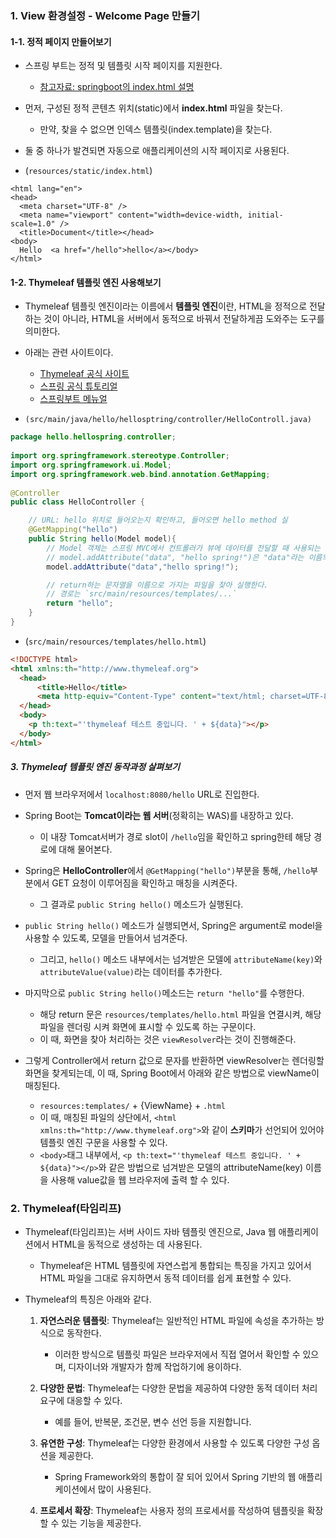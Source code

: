 ### 1. View 환경설정 - Welcome Page 만들기

#### 1-1. 정적 페이지 만들어보기

- 스프링 부트는 정적 및 템플릿 시작 페이지를 지원한다.  
	- [참고자료: springboot의 index.html 설명](https://docs.spring.io/spring-boot/docs/current/reference/html/web.html#web)  

- 먼저, 구성된 정적 콘텐츠 위치(static)에서 **index.html** 파일을 찾는다. 
	- 만약, 찾을 수 없으면 인덱스 템플릿(index.template)을 찾는다.  

- 둘 중 하나가 발견되면 자동으로 애플리케이션의 시작 페이지로 사용된다.  

- (`resources/static/index.html`)
```    
<html lang="en">  
<head>  
  <meta charset="UTF-8" />  
  <meta name="viewport" content="width=device-width, initial-scale=1.0" />  
  <title>Document</title></head>  
<body>  
  Hello  <a href="/hello">hello</a></body>  
</html>  
```


#### 1-2. Thymeleaf 템플릿 엔진 사용해보기

- Thymeleaf 템플릿 엔진이라는 이름에서 **템플릿 엔진**이란, HTML을 정적으로 전달하는 것이 아니라, HTML을 서버에서 동적으로 바꿔서 전달하게끔 도와주는 도구를 의미한다.

- 아래는 관련 사이트이다.
	- [Thymeleaf 공식 사이트](https://www.thymeleaf.org/)  
	- [스프링 공식 튜토리얼](https://spring.io/guides/gs/serving-web-content/)  
	- [스프링부트 메뉴얼](https://docs.spring.io/spring-boot/docs/2.3.1.RELEASE/reference/html/spring-boot-features.html#boot-features-spring-mvc-template-engines )

- `(src/main/java/hello/hellosptring/controller/HelloControll.java)`
```java
package hello.hellospring.controller;  
  
import org.springframework.stereotype.Controller;  
import org.springframework.ui.Model;  
import org.springframework.web.bind.annotation.GetMapping;  
   
@Controller  
public class HelloController {  

	// URL: hello 위치로 들어오는지 확인하고, 들어오면 hello method 실
    @GetMapping("hello")    
    public String hello(Model model){
		// Model 객체는 스프링 MVC에서 컨트롤러가 뷰에 데이터를 전달할 때 사용되는 일종의 컨테이너로, 이 객체를 사용하여 컨트롤러에서 생성한 데이터를 뷰로 전달할 수 있다.
		// model.addAttribute("data", "hello spring!")은 "data"라는 이름의 속성에 "hello spring!"라는 값을 추가하는 역할을 한다. 이렇게 추가된 데이터는 해당 요청에 대한 뷰 템플릿에서 사용될 수 있다. 뷰 템플릿에서는 data라는 이름으로 이 데이터를 참조할 수 있게 된다.
        model.addAttribute("data","hello spring!");

		// return하는 문자열을 이름으로 가지는 파일을 찾아 실행한다.
		// 경로는 `src/main/resources/templates/...`
        return "hello";  
    }
}  
```  

- (`src/main/resources/templates/hello.html`)
```html
<!DOCTYPE html>   
<html xmlns:th="http://www.thymeleaf.org">  
  <head>
      <title>Hello</title>
	  <meta http-equiv="Content-Type" content="text/html; charset=UTF-8" />
  </head>  
  <body>  
    <p th:text="'thymeleaf 테스트 중입니다. ' + ${data}"></p>  
  </body>
</html>  
```  


##### 3. Thymeleaf 템플릿 엔진 동작과정 살펴보기

   - 먼저 웹 브라우저에서 `localhost:8080/hello` URL로 진입한다.

   - Spring Boot는 **Tomcat이라는 웹 서버**(정확히는 WAS)를 내장하고 있다.
	   - 이 내장 Tomcat서버가 경로 slot이 `/hello`임을 확인하고 spring한테 해당 경로에 대해 물어본다.  
   
   - Spring은 **HelloController**에서 `@GetMapping("hello")`부분을 통해, `/hello`부분에서 GET 요청이 이루어짐을 확인하고 매칭을 시켜준다. 
	   - 그 결과로 `public String hello()` 메소드가 실행된다.
   
   - `public String hello()` 메소드가 실행되면서, Spring은 argument로 model을 사용할 수 있도록, 모델을 만들어서 넘겨준다. 
	   - 그리고, `hello()` 메소드 내부에서는 넘겨받은 모델에 `attributeName(key)`와 `attributeValue(value)`라는 데이터를 추가한다.  
   
   - 마지막으로 `public String hello()`메소드는 `return "hello"`를 수행한다.
	   - 해당 return 문은 `resources/templates/hello.html` 파일을 연결시켜, 해당 파일을 렌더링 시켜 화면에 표시할 수 있도록 하는 구문이다. 
	   - 이 때, 화면을 찾아 처리하는 것은 `viewResolver`라는 것이 진행해준다.   
	
   - 그렇게 Controller에서 return 값으로 문자를 반환하면 viewResolver는 렌더링할 화면을 찾게되는데, 이 때, Spring Boot에서 아래와 같은 방법으로 viewName이 매칭된다.  
	   - `resources:templates/` + {ViewName} + `.html`
	   - 이 때, 매칭된 파일의 상단에서, `<html xmlns:th="http://www.thymeleaf.org">`와 같이 **스키마**가 선언되어 있어야 템플릿 엔진 구문을 사용할 수 있다.  
	   - `<body>`태그 내부에서, `<p th:text="'thymeleaf 테스트 중입니다. ' + ${data}"></p>`와 같은 방법으로 넘겨받은 모델의 attributeName(key) 이름을 사용해 value값을 웹 브라우저에 출력 할 수 있다.


### 2.  Thymeleaf(타임리프)

- Thymeleaf(타임리프)는 서버 사이드 자바 템플릿 엔진으로, Java 웹 애플리케이션에서 HTML을 동적으로 생성하는 데 사용된다. 
	- Thymeleaf은 HTML 템플릿에 자연스럽게 통합되는 특징을 가지고 있어서 HTML 파일을 그대로 유지하면서 동적 데이터를 쉽게 표현할 수 있다.

- Thymeleaf의 특징은 아래와 같다.
	1. **자연스러운 템플릿**: Thymeleaf는 일반적인 HTML 파일에 속성을 추가하는 방식으로 동작한다.
		- 이러한 방식으로 템플릿 파일은 브라우저에서 직접 열어서 확인할 수 있으며, 디자이너와 개발자가 함께 작업하기에 용이하다.
    
	2. **다양한 문법**: Thymeleaf는 다양한 문법을 제공하여 다양한 동적 데이터 처리 요구에 대응할 수 있다.
		- 예를 들어, 반복문, 조건문, 변수 선언 등을 지원합니다.
    
	3. **유연한 구성**: Thymeleaf는 다양한 환경에서 사용할 수 있도록 다양한 구성 옵션을 제공한다.
		- Spring Framework와의 통합이 잘 되어 있어서 Spring 기반의 웹 애플리케이션에서 많이 사용된다.
    
	4. **프로세서 확장**: Thymeleaf는 사용자 정의 프로세서를 작성하여 템플릿을 확장할 수 있는 기능을 제공한다.
    
